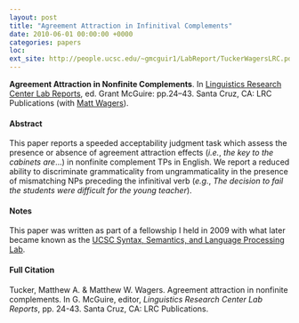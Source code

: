```yaml
---
layout: post
title: "Agreement Attraction in Infinitival Complements"
date: 2010-06-01 00:00:00 +0000
categories: papers
loc: 
ext_site: http://people.ucsc.edu/~gmcguir1/LabReport/TuckerWagersLRC.pdf
---
```


**Agreement Attraction in Nonfinite Complements**. In [Linguistics Research Center Lab Reports](https://sites.google.com/site/ucsclrclabs/laboratory-report-2010), ed. Grant McGuire: pp.24–43. Santa Cruz, CA: LRC Publications (with [Matt Wagers](http://people.ucsc.edu/~mwagers/)).

<!---more--->

#### Abstract

This paper reports a speeded acceptability judgment task which assess the presence or absence of agreement attraction effects (_i.e._, _the key to the cabinets are_...) in nonfinite complement TPs in English. We report a reduced ability to discriminate grammaticality from ungrammaticality in the presence of mismatching NPs preceding the infinitival verb (_e.g._, _The decision to fail the students were difficult for the young teacher_).

#### Notes

This paper was written as part of a fellowship I held in 2009 with what later became known as the [UCSC Syntax, Semantics, and Language Processing Lab](http://people.ucsc.edu/~jpguevar/slab.html).

#### Full Citation

Tucker, Matthew A. & Matthew W. Wagers. Agreement attraction in nonfinite complements. In G. McGuire, editor, _Linguistics Research Center Lab Reports_, pp. 24-43. Santa Cruz, CA: LRC Publications.